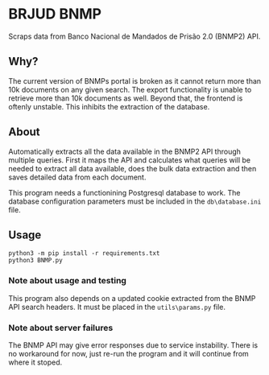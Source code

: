 # BRJUD BNMP

Scraps data from Banco Nacional de Mandados de Prisão 2.0 (BNMP2) API.

## Why?
The current version of BNMPs portal is broken as it cannot return more than 10k documents on any given search. The export functionality is unable to retrieve more than 10k documents as well. Beyond that, the frontend is oftenly unstable. This inhibits the extraction of the database.

## About
Automatically extracts all the data available in the BNMP2 API through multiple queries. First it maps the API and calculates what queries will be needed to extract all data available, does the bulk data extraction and then saves detailed data from each document.

This program needs a functionining Postgresql database to work. The database configuration parameters must be included in the `db\database.ini` file.

## Usage
```
python3 -m pip install -r requirements.txt
python3 BNMP.py
```

### Note about usage and testing
This program also depends on a updated cookie extracted from the BNMP API search headers. It must be placed in the `utils\params.py` file.

### Note about server failures
The BNMP API may give error responses due to service instability. There is no workaround for now, just re-run the program and it will continue from where it stoped.
